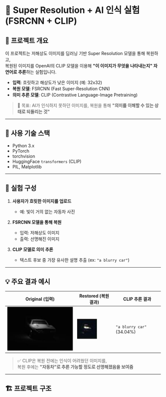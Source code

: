 # 🚀 Super Resolution + AI 인식 실험 (FSRCNN + CLIP)

## 📌 프로젝트 개요

이 프로젝트는 저해상도 이미지를 딥러닝 기반 Super Resolution 모델을 통해 복원하고,  
복원된 이미지를 OpenAI의 CLIP 모델을 이용해 **"이 이미지가 무엇을 나타내는지" 자연어로 추론**하는 실험입니다.

- **입력**: 흐릿하고 해상도가 낮은 이미지 (예: 32x32)
- **복원 모델**: FSRCNN (Fast Super-Resolution CNN)
- **의미 추론 모델**: CLIP (Contrastive Language-Image Pretraining)

> 🌟 목표: AI가 인식하지 못하던 이미지를, 복원을 통해 **"의미를 이해할 수 있는 상태로 되돌리는 것"**

---

## 🧠 사용 기술 스택

- Python 3.x
- PyTorch
- torchvision
- HuggingFace `transformers` (CLIP)
- PIL, Matplotlib

---

## 🧪 실험 구성

1. **사용자가 흐릿한 이미지를 업로드**

   - 예: 빛이 거의 없는 자동차 사진

2. **FSRCNN 모델을 통해 복원**

   - 입력: 저해상도 이미지
   - 출력: 선명해진 이미지

3. **CLIP 모델로 의미 추론**
   - 텍스트 후보 중 가장 유사한 설명 추출 (ex: `"a blurry car"`)

---

## 💡 주요 결과 예시

| Original (입력)                    | Restored (복원 결과)             | CLIP 추론 결과            |
| ---------------------------------- | -------------------------------- | ------------------------- |
| ![](user_input_lowres.jpg) | ![](restored_output.jpg) | `"a blurry car"` (34.04%) |

> ✅ CLIP은 복원 전에는 인식이 어려웠던 이미지를,  
> 복원 후에는 **"자동차"로 추론 가능할 정도로 선명해졌음을 보여줌**

---

## 🏗️ 프로젝트 구조
